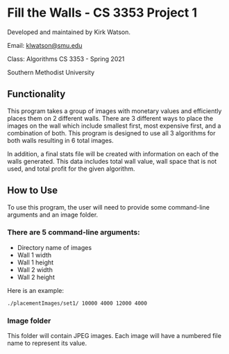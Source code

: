 # Fill the Walls - CS 3353 Project 1
Developed and maintained by Kirk Watson.

Email: klwatson@smu.edu

Class: Algorithms CS 3353 - Spring 2021

Southern Methodist University

## Functionality
This program takes a group of images with monetary values and efficiently places them on 2 different walls.
There are 3 different ways to place the images on the wall which include smallest first, most expensive first, and a combination of both.
This program is designed to use all 3 algorithms for both walls resulting in 6 total images.

In addition, a final stats file will be created with information on each of the walls generated.
This data includes total wall value, wall space that is not used, and total profit for the given algorithm.

## How to Use
To use this program, the user will need to provide some command-line arguments and an image folder.

### There are 5 command-line arguments:
* Directory name of images
* Wall 1 width
* Wall 1 height
* Wall 2 width
* Wall 2 height

Here is an example:

`./placementImages/set1/ 10000 4000 12000 4000`

### Image folder
This folder will contain JPEG images. Each image will have a numbered file name to represent its value.
